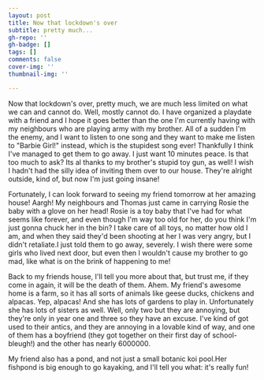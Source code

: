 ```yaml
---
layout: post
title: Now that lockdown's over
subtitle: pretty much...
gh-repo: ''
gh-badge: []
tags: []
comments: false
cover-img: ''
thumbnail-img: ''

---
```

Now that lockdown's over, pretty much, we are much less limited on what we can and cannot do. Well, mostly cannot do. I have organized a playdate with a friend and I hope it goes better than the one I'm currently having with my neighbours who are playing army with my brother. All of a sudden I'm the enemy, and I want to listen to one song and they want to make me listen to "Barbie Girl!" instead, which is the stupidest song ever! Thankfully I think I've managed to get them to go away. I just want 10 minutes peace. Is that too much to ask? Its al thanks to my brother's stupid toy gun, as well! I wish I hadn't had the silly idea of inviting them over to our house. They're alright outside, kind of, but now I'm just going insane!

Fortunately, I can look forward to seeing my friend tomorrow at her amazing house! Aargh! My neighbours and Thomas just came in carrying Rosie the baby with a glove on her head! Rosie is a toy baby that I've had for what seems like forever, and even though I'm way too old for her, do you think I'm just gonna chuck her in the bin? I take care of all toys, no matter how old I am, and when they said they'd been shooting at her I was very angry, but I didn't retaliate.I just told them to go away, severely. I wish there were some girls who lived next door, but even then I wouldn't cause my brother to go mad, like what is on the brink of happening to me!

Back to my friends house, I'll tell you more about that, but trust me, if they come in again, it will be the death of them. Ahem. My friend's awesome home is a farm, so it has all sorts of animals like geese ducks, chickens and alpacas. Yep, alpacas! And she has lots of gardens to play in. Unfortunately she has lots of sisters as well. Well, only two but they are annoying, but they're only in year one and three so they have an excuse. I've kind of got used to their antics, and they are annoying in a lovable kind of way, and one of them has a boyfriend (they got together on their first day of school- bleugh!) and the other has nearly 6000000. 

My friend also has a pond, and not just a small botanic koi pool.Her fishpond is big enough to go kayaking, and I'll tell you what: it's really fun!